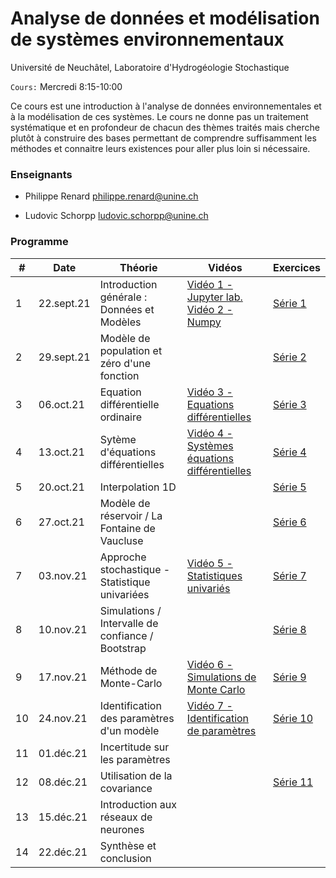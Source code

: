 # Analyse de données et modélisation de systèmes environnementaux

Université de Neuchâtel, Laboratoire d'Hydrogéologie Stochastique

`Cours:` Mercredi 8:15-10:00 

Ce cours est une introduction à l'analyse de données environnementales et à la modélisation de ces systèmes. Le cours ne donne pas un traitement systématique et en profondeur de chacun des thèmes traités mais cherche plutôt à construire des bases permettant de comprendre suffisamment les méthodes et connaitre leurs existences pour aller plus loin si nécessaire.  


### Enseignants
 - Philippe Renard [philippe.renard@unine.ch](philippe.renard@unine.ch)

 - Ludovic Schorpp [ludovic.schorpp@unine.ch](ludovic.schorpp@unine.ch)

   

### Programme 
| #    | Date       | Théorie                                           | Vidéos                                                       | Exercices                                  |
| ---- | ---------- | ------------------------------------------------- | ------------------------------------------------------------ | ------------------------------------------ |
| 1    | 22.sept.21 | Introduction générale : Données et Modèles        | [Vidéo 1 - Jupyter lab.](https://youtu.be/UYHdHoP8cBE)   [Vidéo 2 - Numpy](https://youtu.be/8P0FzUBqh8s) | [Série 1](series/serie01_questions.ipynb)  |
| 2    | 29.sept.21 | Modèle de population et zéro d'une fonction       |                                                              | [Série 2](series/serie02_questions.ipynb)  |
| 3    | 06.oct.21  | Equation différentielle ordinaire                 | [Vidéo 3 - Equations différentielles](https://youtu.be/-673badnGP0) | [Série 3](series/serie03_questions.ipynb)  |
| 4    | 13.oct.21  | Sytème d'équations différentielles                | [Vidéo 4 - Systèmes équations différentielles](https://youtu.be/myWbK_S9Sz8) | [Série 4](series/serie04_questions.ipynb)  |
| 5    | 20.oct.21  | Interpolation 1D                                  |                                                              | [Série 5](series/serie05_questions.ipynb)  |
| 6    | 27.oct.21  | Modèle de réservoir / La Fontaine de Vaucluse     |                                                              | [Série 6](series/serie06_questions.ipynb)  |
| 7    | 03.nov.21  | Approche stochastique - Statistique univariées    | [Vidéo 5 - Statistiques univariés](https://youtu.be/Xzjoapd8LdQ) | [Série 7](series/serie07_questions.ipynb)  |
| 8    | 10.nov.21  | Simulations / Intervalle de confiance / Bootstrap |                                                              | [Série 8](series/serie08_questions.ipynb)  |
| 9    | 17.nov.21  | Méthode de Monte-Carlo                            | [Vidéo 6 - Simulations de Monte Carlo](https://youtu.be/y3tNv6lEK4o) | [Série 9](series/serie09_questions.ipynb)  |
| 10   | 24.nov.21  | Identification des paramètres d'un modèle         | [Vidéo 7 - Identification de paramètres](https://youtu.be/N5dDRPSV0Es) | [Série 10](series/serie10_questions.ipynb) |
| 11   | 01.déc.21  | Incertitude sur les paramètres                    |                                                              |                                            |
| 12   | 08.déc.21  | Utilisation de la covariance                      |                                                              | [Série 11](series/serie11_questions.ipynb) |
| 13   | 15.déc.21  | Introduction aux réseaux de neurones              |                                                              |                                            |
| 14   | 22.déc.21  | Synthèse et conclusion                            |                                                              |                                            |

